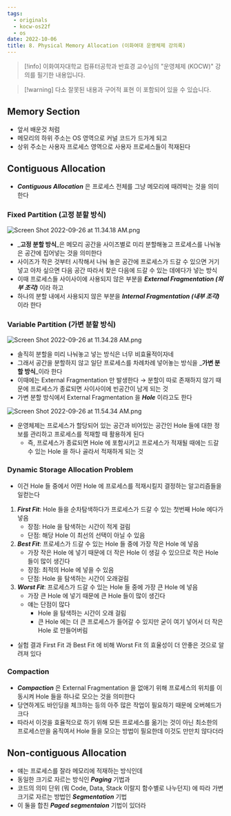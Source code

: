 ```yaml
---
tags:
  - originals
  - kocw-os22f
  - os
date: 2022-10-06
title: 8. Physical Memory Allocation (이화여대 운영체제 강의록)
---
```

> [!info] 이화여자대학교 컴퓨터공학과 반효경 교수님의 "운영체제 (KOCW)" 강의를 필기한 내용입니다.

> [!warning] 다소 잘못된 내용과 구어적 표현 이 포함되어 있을 수 있습니다.

## Memory Section

- 앞서 배운것 처럼
- 메모리의 하위 주소는 OS 영역으로 커널 코드가 드가게 되고
- 상위 주소는 사용자 프로세스 영역으로 사용자 프로세스들이 적재된다

## Contiguous Allocation

- _**Contiguous Allocation**_ 은 프로세스 전체를 그냥 메모리에 때려박는 것을 의미한다

### Fixed Partition (고정 분할 방식)

![Screen Shot 2022-09-26 at 11.34.18 AM.png](Screen_Shot_2022-09-26_at_11.34.18_AM.png)

- _**고정 분할 방식**_은 메모리 공간을 사이즈별로 미리 분할해놓고 프로세스를 나눠놓은 공간에 집어넣는 것을 의미한다
- 사이즈가 작은 것부터 시작해서 나눠 놓은 공간에 프로세스가 드갈 수 있으면 거기 넣고 아차 싶으면 다음 공간 따라서 찾은 다음에 드갈 수 있는 데에다가 넣는 방식
- 이때 프로세스들 사이사이에 사용되지 않은 부분을 _**External Fragmentation (외부 조각)**_ 이라 하고
- 하나의 분할 내에서 사용되지 않은 부분을 _**Internal Fragmentation (내부 조각)**_ 이라 한다

### Variable Partition (가변 분할 방식)

![Screen Shot 2022-09-26 at 11.34.28 AM.png](Screen_Shot_2022-09-26_at_11.34.28_AM.png)

- 솔직히 분할을 미리 나눠놓고 넣는 방식은 너무 비효율적이자네
- 그래서 공간을 분할하지 않고 일단 프로세스를 차례차례 넣어놓는 방식을 _**가변 분할 방식**_이라 한다
- 이때에는 External Fragmentation 만 발생한다 → 분할이 따로 존재하지 않기 때문에 프로세스가 종료되면 사이사이에 빈공간이 남게 되는 것
- 가변 분할 방식에서 External Fragmentation 을 _**Hole**_ 이라고도 한다

![Screen Shot 2022-09-26 at 11.54.34 AM.png](Screen_Shot_2022-09-26_at_11.54.34_AM.png)

- 운영체제는 프로세스가 할당되어 있는 공간과 비어있는 공간인 Hole 들에 대한 정보를 관리하고 프로세스를 적재할 때 활용하게 된다
	- 즉, 프로세스가 종료되면 Hole 에 포함시키고 프로세스가 적재될 때에는 드갈 수 있는 Hole 을 하나 골라서 적재하게 되는 것

### Dynamic Storage Allocation Problem

- 이건 Hole 들 중에서 어떤 Hole 에 프로세스를 적재시킬지 결정하는 알고리즘들을 일컫는다
1. _**First Fit**_: Hole 들을 순차탐색하다가 프로세스가 드갈 수 있는 첫번째 Hole 에다가 넣음
	- 장점: Hole 을 탐색하는 시간이 적게 걸림
	- 단점: 해당 Hole 이 최선의 선택이 아닐 수 있음
2. _**Best Fit**_: 프로세스가 드갈 수 있는 Hole 들 중에 가장 작은 Hole 에 넣음
	- 가장 작은 Hole 에 넣기 때문에 더 작은 Hole 이 생길 수 있으므로 작은 Hole 들이 많이 생긴다
	- 장점: 최적의 Hole 에 넣을 수 있음
	- 단점: Hole 을 탐색하는 시간이 오래걸림
3. _**Worst Fit**_: 프로세스가 드갈 수 있는 Hole 들 중에 가장 큰 Hole 에 넣음
	- 가장 큰 Hole 에 넣기 때문에 큰 Hole 들이 많이 생긴다
	- 얘는 단점이 많다
		- Hole 을 탐색하는 시간이 오래 걸림
		- 큰 Hole 에는 더 큰 프로세스가 들어갈 수 있지만 굳이 여기 넣어서 더 작은 Hole 로 만들어버림
- 실험 결과 First Fit 과 Best Fit 에 비해 Worst Fit 의 효율성이 더 안좋은 것으로 알려져 있다

### Compaction

- _**Compaction**_ 은 External Fragmentation 을 없애기 위해 프로세스의 위치를 이동시켜 Hole 들을 하나로 모으는 것을 의미한다
- 당연하게도 바인딩을 체크하는 등의 아주 많은 작업이 필요하기 때문에 오버헤드가 크다
- 따라서 이것을 효율적으로 하기 위해 모든 프로세스를 옮기는 것이 아닌 최소한의 프로세스만을 움직여서 Hole 들을 모으는 방법이 필요한데 이것도 만만치 않다더라

## Non-contiguous Allocation

- 얘는 프로세스를 잘라 메모리에 적재하는 방식인데
- 동일한 크기로 자르는 방식인 _**Paging**_ 기법과
- 코드의 의미 단위 (뭐 Code, Data, Stack 이랄지 함수별로 나누던지) 에 따라 가변크기로 자르는 방법인 _**Segmentation**_ 기법
- 이 둘을 합친 _**Paged segmentaion**_ 기법이 있더라